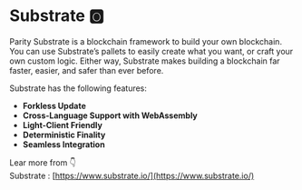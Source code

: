 # Substrate 🅾

Parity Substrate is a blockchain framework to build your own blockchain. You can use Substrate’s pallets to easily create what you want, or craft your own custom logic. Either way, Substrate makes building a blockchain far faster, easier, and safer than ever before.

Substrate has the following features:

* **Forkless Update**
* **Cross-Language Support with WebAssembly**
* **Light-Client Friendly**
* **Deterministic Finality**
* **Seamless Integration**

Lear more from 👇  
Substrate : [https://www.substrate.io/](https://www.substrate.io/)


